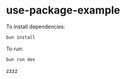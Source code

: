 # use-package-example

To install dependencies:

```bash
bun install
```

To run:

```bash
bun run dev
```

zzzz
